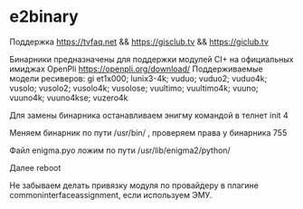 # e2binary
Поддержка https://tvfaq.net && https://gisclub.tv && https://giclub.tv

Бинарники предназначены для поддержки модулей CI+ на официальных имиджах OpenPli https://openpli.org/download/
Поддерживаемые модели ресиверов:
gi et1x000;
lunix3-4k;
vuduo;
vuduo2;
vuduo4k;
vusolo;
vusolo2;
vusolo4k;
vusolose;
vuultimo;
vuultimo4k;
vuuno;
vuuno4k;
vuuno4kse;
vuzero4k

Для замены бинарника останавливаем энигму командой в телнет init 4

Меняем бинарник по пути /usr/bin/ , проверяем права у бинарника 755

Файл enigma.pyo ложим по пути /usr/lib/enigma2/python/

Далее reboot

Не забываем делать привязку модуля по провайдеру в плагине commoninterfaceassignment, если используем ЭМУ.
